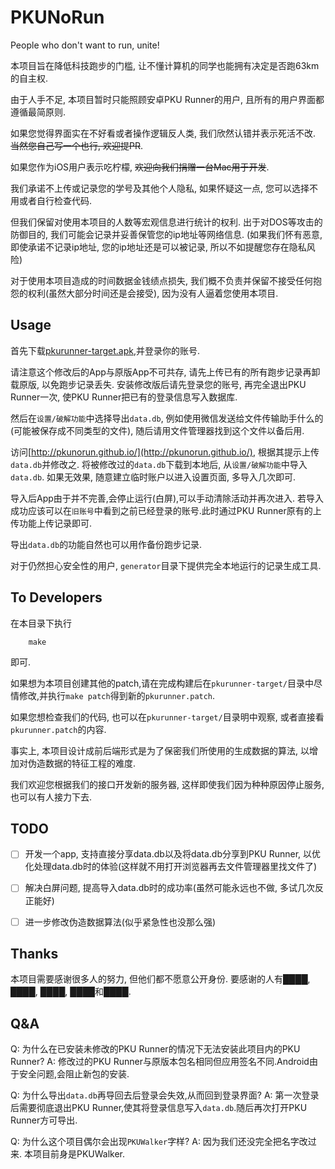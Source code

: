 # PKUNoRun

People who don't want to run, unite!

本项目旨在降低科技跑步的门槛, 让不懂计算机的同学也能拥有决定是否跑63km的自主权.

由于人手不足, 本项目暂时只能照顾安卓PKU Runner的用户, 且所有的用户界面都遵循最简原则.

如果您觉得界面实在不好看或者操作逻辑反人类, 我们欣然认错并表示死活不改. <del>当然您自己写一个也行, 欢迎提PR</del>.

如果您作为iOS用户表示吃柠檬, <del>欢迎向我们捐赠一台Mac用于开发</del>.

我们承诺不上传或记录您的学号及其他个人隐私, 如果怀疑这一点, 您可以选择不用或者自行检查代码.

但我们保留对使用本项目的人数等宏观信息进行统计的权利. 出于对DOS等攻击的防御目的, 我们可能会记录并妥善保管您的ip地址等网络信息. (如果我们怀有恶意, 即使承诺不记录ip地址, 您的ip地址还是可以被记录, 所以不如提醒您存在隐私风险)

对于使用本项目造成的时间数据金钱绩点损失, 我们概不负责并保留不接受任何抱怨的权利(虽然大部分时间还是会接受), 因为没有人逼着您使用本项目.

## Usage

首先下载[pkurunner-target.apk](https://github.com/PKUNoRun/PKUNoRun/releases/download/v1.2.6/pkurunner-target.apk),并登录你的账号.

请注意这个修改后的App与原版App不可共存, 请先上传已有的所有跑步记录再卸载原版, 以免跑步记录丢失. 安装修改版后请先登录您的账号, 再完全退出PKU Runner一次, 使PKU Runner把已有的登录信息写入数据库.

然后在`设置/破解功能`中选择导出`data.db`, 例如使用微信发送给文件传输助手什么的(可能被保存成不同类型的文件), 随后请用文件管理器找到这个文件以备后用.

访问[http://pkunorun.github.io/](http://pkunorun.github.io/), 根据其提示上传`data.db`并修改之. 将被修改过的`data.db`下载到本地后, 从`设置/破解功能`中导入`data.db`. 如果无效果, 随意建立临时账户以进入设置页面, 多导入几次即可.

导入后App由于并不完善,会停止运行(白屏),可以手动清除活动并再次进入.
若导入成功应该可以在`旧账号`中看到之前已经登录的账号.此时通过PKU Runner原有的上传功能上传记录即可.

导出`data.db`的功能自然也可以用作备份跑步记录.

对于仍然担心安全性的用户, `generator`目录下提供完全本地运行的记录生成工具.

## To Developers

在本目录下执行

```shell
    make
```

即可.

如果想为本项目创建其他的patch,请在完成构建后在`pkurunner-target/`目录中尽情修改,并执行`make patch`得到新的`pkurunner.patch`.

如果您想检查我们的代码, 也可以在`pkurunner-target/`目录明中观察, 或者直接看`pkurunner.patch`的内容.

事实上, 本项目设计成前后端形式是为了保密我们所使用的生成数据的算法, 以增加对伪造数据的特征工程的难度.

我们欢迎您根据我们的接口开发新的服务器, 这样即使我们因为种种原因停止服务, 也可以有人接力下去.

## TODO

- [ ] 开发一个app, 支持直接分享data.db以及将data.db分享到PKU Runner, 以优化处理data.db时的体验(这样就不用打开浏览器再去文件管理器里找文件了)

- [ ] 解决白屏问题, 提高导入data.db时的成功率(虽然可能永远也不做, 多试几次反正能好)

- [ ] 进一步修改伪造数据算法(似乎紧急性也没那么强)

## Thanks

本项目需要感谢很多人的努力, 但他们都不愿意公开身份. 要感谢的人有████, ████, ████, ████和████.

## Q&A

Q:
    为什么在已安装未修改的PKU Runner的情况下无法安装此项目内的PKU Runner?
A:
    修改过的PKU Runner与原版本包名相同但应用签名不同.Android由于安全问题,会阻止新包的安装.

Q:
    为什么导出`data.db`再导回去后登录会失效,从而回到登录界面?
A:
    第一次登录后需要彻底退出PKU Runner,使其将登录信息写入`data.db`.随后再次打开PKU Runner方可导出.

Q:
    为什么这个项目偶尔会出现`PKUWalker`字样?
A:
    因为我们还没完全把名字改过来. 本项目前身是PKUWalker.
</p>
